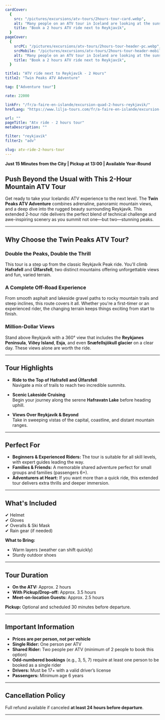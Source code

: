 ```yaml
---
cardCover:
  {
    src: "/pictures/excursions/atv-tours/2hours-tour-card.webp",
    alt: "Many people on an ATV tour in Iceland are looking at the sunset",
    title: "Book a 2 hours ATV ride next to Reykjavík",
  }
pageCover:
  {
    srcPC: "/pictures/excursions/atv-tours/2hours-tour-header-pc.webp",
    srcMobile: "/pictures/excursions/atv-tours/2hours-tour-header-mobile.webp",
    alt: "Many people on an ATV tour in Iceland are looking at the sunset",
    title: "Book a 2 hours ATV ride next to Reykjavík",
  }

title1: "ATV ride next to Reykjavík - 2 Hours"
title2: "Twin Peaks ATV Adventure"

tag: ["Adventure tour"]

rate: 22000

linkFr: "/fr/a-faire-en-islande/excursion-quad-2-hours-reykjavik/"
hrefLang: "https://www.lilja-tours.com/fr/a-faire-en-islande/excursion-quad-2-hours-reykjavik/"

url: ""
pageTitle: "Atv ride - 2 hours tour"
metaDescription: ""

filter: "reykjavik"
filter2: "adv"

slug: atv-ride-2-hours-tour
---
```


**Just 15 Minutes from the City | Pickup at 13:00 | Available Year-Round**

## **Push Beyond the Usual with This 2-Hour Mountain ATV Tour**

Get ready to take your Icelandic ATV experience to the next level. The **Twin Peaks ATV Adventure** combines adrenaline, panoramic mountain views, and a deep dive into the rugged beauty surrounding Reykjavík. This extended 2-hour ride delivers the perfect blend of technical challenge and awe-inspiring scenery as you summit not one—but two—stunning peaks.

---

## **Why Choose the Twin Peaks ATV Tour?**

### **Double the Peaks, Double the Thrill**

This tour is a step up from the classic Reykjavík Peak ride. You'll climb **Hafrafell** and **Úlfarsfell**, two distinct mountains offering unforgettable views and fun, varied terrain.

### **A Complete Off-Road Experience**

From smooth asphalt and lakeside gravel paths to rocky mountain trails and steep inclines, this route covers it all. Whether you're a first-timer or an experienced rider, the changing terrain keeps things exciting from start to finish.

### **Million-Dollar Views**

Stand above Reykjavík with a 360° view that includes the **Reykjanes Peninsula**, **Viðey Island**, **Esja**, and even **Snæfellsjökull glacier** on a clear day. These views alone are worth the ride.

---

## **Tour Highlights**

- **Ride to the Top of Hafrafell and Úlfarsfell**  
  Navigate a mix of trails to reach two incredible summits.

- **Scenic Lakeside Cruising**  
  Begin your journey along the serene **Hafravatn Lake** before heading uphill.

- **Views Over Reykjavík & Beyond**  
  Take in sweeping vistas of the capital, coastline, and distant mountain ranges.

---

## **Perfect For**

- **Beginners & Experienced Riders:** The tour is suitable for all skill levels, with expert guides leading the way.
- **Families & Friends:** A memorable shared adventure perfect for small groups and families (passengers 6+).
- **Adventurers at Heart:** If you want more than a quick ride, this extended tour delivers extra thrills and deeper immersion.

---

## **What's Included**

✔ Helmet  
✔ Gloves  
✔ Overalls & Ski Mask  
✔ Rain gear (if needed)

**What to Bring:**

- Warm layers (weather can shift quickly)
- Sturdy outdoor shoes

---

## **Tour Duration**

- **On the ATV:** Approx. 2 hours
- **With Pickup/Drop-off:** Approx. 3.5 hours
- **Meet-on-location Guests:** Approx. 2.5 hours

**Pickup:** Optional and scheduled 30 minutes before departure.

---

## **Important Information**

- **Prices are per person, not per vehicle**
- **Single Rider:** One person per ATV
- **Shared Rider:** Two people per ATV (minimum of 2 people to book this option)
- **Odd-numbered bookings** (e.g., 3, 5, 7) require at least one person to be booked as a single rider
- **Drivers:** Must be 17+ with a valid driver’s license
- **Passengers:** Minimum age 6 years

---

## **Cancellation Policy**

Full refund available if canceled **at least 24 hours before departure**.

---

<script type="text/javascript" src="https://widgets.bokun.io/assets/javascripts/apps/build/BokunWidgetsLoader.js?bookingChannelUUID=97236c68-b945-4a96-8587-660bdc4c45fd" async></script>

<div class="bokunWidget" data-src="https://widgets.bokun.io/online-sales/97236c68-b945-4a96-8587-660bdc4c45fd/experience-calendar/87"></div>

